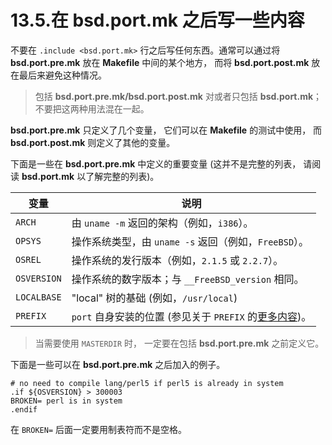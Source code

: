 # 13.5.在 bsd.port.mk 之后写一些内容

不要在 `.include <bsd.port.mk>` 行之后写任何东西。通常可以通过将 **bsd.port.pre.mk** 放在 **Makefile** 中间的某个地方， 而将 **bsd.port.post.mk** 放在最后来避免这种情况。

>包括 **bsd.port.pre.mk/bsd.port.post.mk** 对或者只包括 **bsd.port.mk**； 不要把这两种用法混在一起。

**bsd.port.pre.mk** 只定义了几个变量， 它们可以在 **Makefile** 的测试中使用， 而 **bsd.port.post.mk** 则定义了其他的变量。

下面是一些在 **bsd.port.pre.mk** 中定义的重要变量 (这并不是完整的列表， 请阅读 **bsd.port.mk** 以了解完整的列表)。

| 变量 | 说明 |
| --- | ------------------ |
| `ARCH` | 由 `uname -m` 返回的架构（例如，`i386`）。 |
| `OPSYS` | 操作系统类型，由 `uname -s` 返回（例如，`FreeBSD`）。 |
| `OSREL` | 操作系统的发行版本（例如，`2.1.5` 或 `2.2.7`）。 |
| `OSVERSION` | 操作系统的数字版本；与 `__FreeBSD_version` 相同。 |
| `LOCALBASE` |  "local" 树的基础 (例如，`/usr/local`) |
| `PREFIX` | `port` 自身安装的位置 (参见关于 `PREFIX` 的[更多内容](https://docs.freebsd.org/en/books/porters-handbook/testing/index.html#porting-prefix))。 |

>当需要使用 `MASTERDIR` 时， 一定要在包括 **bsd.port.pre.mk** 之前定义它。

下面是一些可以在 **bsd.port.pre.mk** 之后加入的例子。

```shell
# no need to compile lang/perl5 if perl5 is already in system
.if ${OSVERSION} > 300003
BROKEN=	perl is in system
.endif
```

在 `BROKEN=` 后面一定要用制表符而不是空格。


